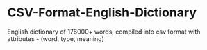 # CSV-Format-English-Dictionary
English dictionary of 176000+ words, compiled into csv format with attributes - (word, type, meaning)
